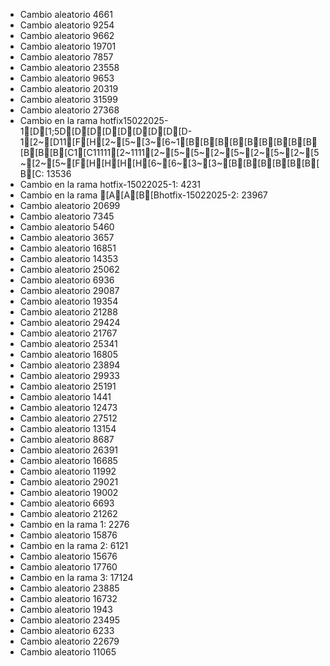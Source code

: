 - Cambio aleatorio 4661
- Cambio aleatorio 9254
- Cambio aleatorio 9662
- Cambio aleatorio 19701
- Cambio aleatorio 7857
- Cambio aleatorio 23558
- Cambio aleatorio 9653
- Cambio aleatorio 20319
- Cambio aleatorio 31599
- Cambio aleatorio 27368
- Cambio en la rama hotfix15022025-1[D[1;5D[D[D[D[D[D[D[D[D-1[2~[D11[F[H[2~[5~[3~[6~1[B[B[B[B[B[B[B[B[B[B[B[B[C1[C11111[2~1111[2~[5~[5~[2~[5~[2~[5~[2~[5~[2~[5~[F[H[H[H[H[6~[6~[3~[3~[B[B[B[B[B[B[B[C: 13536
- Cambio en la rama hotfix-15022025-1: 4231
- Cambio en la rama [A[A[B[Bhotfix-15022025-2: 23967
- Cambio aleatorio 20699
- Cambio aleatorio 7345
- Cambio aleatorio 5460
- Cambio aleatorio 3657
- Cambio aleatorio 16851
- Cambio aleatorio 14353
- Cambio aleatorio 25062
- Cambio aleatorio 6936
- Cambio aleatorio 29087
- Cambio aleatorio 19354
- Cambio aleatorio 21288
- Cambio aleatorio 29424
- Cambio aleatorio 21767
- Cambio aleatorio 25341
- Cambio aleatorio 16805
- Cambio aleatorio 23894
- Cambio aleatorio 29933
- Cambio aleatorio 25191
- Cambio aleatorio 1441
- Cambio aleatorio 12473
- Cambio aleatorio 27512
- Cambio aleatorio 13154
- Cambio aleatorio 8687
- Cambio aleatorio 26391
- Cambio aleatorio 16685
- Cambio aleatorio 11992
- Cambio aleatorio 29021
- Cambio aleatorio 19002
- Cambio aleatorio 6693
- Cambio aleatorio 21262
- Cambio en la rama 1: 2276
- Cambio aleatorio 15876
- Cambio en la rama 2: 6121
- Cambio aleatorio 15676
- Cambio aleatorio 17760
- Cambio en la rama 3: 17124
- Cambio aleatorio 23885
- Cambio aleatorio 16732
- Cambio aleatorio 1943
- Cambio aleatorio 23495
- Cambio aleatorio 6233
- Cambio aleatorio 22679
- Cambio aleatorio 11065
